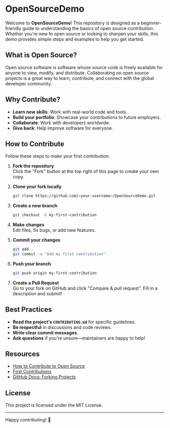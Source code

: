 # OpenSourceDemo

Welcome to **OpenSourceDemo**! This repository is designed as a beginner-friendly guide to understanding the basics of open source contribution. Whether you're new to open source or looking to sharpen your skills, this demo provides simple steps and examples to help you get started.

## What is Open Source?

Open source software is software whose source code is freely available for anyone to view, modify, and distribute. Collaborating on open source projects is a great way to learn, contribute, and connect with the global developer community.

## Why Contribute?

- **Learn new skills**: Work with real-world code and tools.
- **Build your portfolio**: Showcase your contributions to future employers.
- **Collaborate**: Work with developers worldwide.
- **Give back**: Help improve software for everyone.

## How to Contribute

Follow these steps to make your first contribution:

1. **Fork the repository**  
   Click the "Fork" button at the top right of this page to create your own copy.

2. **Clone your fork locally**  
   ```bash
   git clone https://github.com/<your-username>/OpenSourceDemo.git
   ```

3. **Create a new branch**  
   ```bash
   git checkout -b my-first-contribution
   ```

4. **Make changes**  
   Edit files, fix bugs, or add new features.

5. **Commit your changes**  
   ```bash
   git add .
   git commit -m "Add my first contribution"
   ```

6. **Push your branch**  
   ```bash
   git push origin my-first-contribution
   ```

7. **Create a Pull Request**  
   Go to your fork on GitHub and click "Compare & pull request". Fill in a description and submit!

## Best Practices

- **Read the project's `CONTRIBUTING.md`** for specific guidelines.
- **Be respectful** in discussions and code reviews.
- **Write clear commit messages**.
- **Ask questions** if you're unsure—maintainers are happy to help!

## Resources

- [How to Contribute to Open Source](https://opensource.guide/how-to-contribute/)
- [First Contributions](https://firstcontributions.github.io/)
- [GitHub Docs: Forking Projects](https://docs.github.com/en/github/getting-started-with-github/fork-a-repo)

## License

This project is licensed under the MIT License.

---

Happy contributing! 🎉
